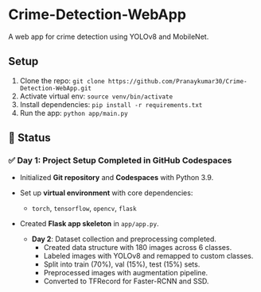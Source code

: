 # Crime-Detection-WebApp
A web app for crime detection using YOLOv8 and MobileNet.

## Setup
1. Clone the repo: `git clone https://github.com/Pranaykumar30/Crime-Detection-WebApp.git`
2. Activate virtual env: `source venv/bin/activate`
3. Install dependencies: `pip install -r requirements.txt`
4. Run the app: `python app/main.py`

## 📌 Status  

### ✅ Day 1: Project Setup Completed in GitHub Codespaces  
- Initialized **Git repository** and **Codespaces** with Python 3.9.  
- Set up **virtual environment** with core dependencies:  
  - `torch`, `tensorflow`, `opencv`, `flask`  
- Created **Flask app skeleton** in `app/app.py`.  

  - **Day 2**: Dataset collection and preprocessing completed.
    - Created data structure with 180 images across 6 classes.
    - Labeled images with YOLOv8 and remapped to custom classes.
    - Split into train (70%), val (15%), test (15%) sets.
    - Preprocessed images with augmentation pipeline.
    - Converted to TFRecord for Faster-RCNN and SSD.
